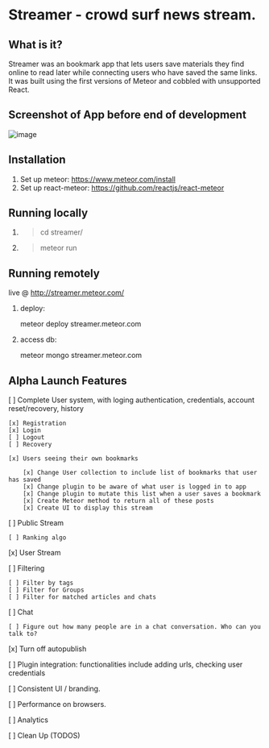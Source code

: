 # Streamer - crowd surf news stream.

## What is it? 
Streamer was an bookmark app that lets users save materials they find online to read later while connecting users who have saved the same links. It was built using the first versions of Meteor and cobbled with unsupported React.

## Screenshot of App before end of development
![image](http://i.imgur.com/MzNWFuH.png)

## Installation

1. Set up meteor: https://www.meteor.com/install
2. Set up react-meteor: https://github.com/reactjs/react-meteor

## Running locally

1. > cd streamer/
2. > meteor run

## Running remotely

live @ http://streamer.meteor.com/

1. deploy:

	meteor deploy streamer.meteor.com

2. access db:

	meteor mongo streamer.meteor.com

## Alpha Launch Features

[ ] Complete User system, with loging authentication, credentials, account reset/recovery, history

 	[x] Registration
	[x] Login
	[ ] Logout
	[ ] Recovery

	[x] Users seeing their own bookmarks

		[x] Change User collection to include list of bookmarks that user has saved
		[x] Change plugin to be aware of what user is logged in to app
		[x] Change plugin to mutate this list when a user saves a bookmark
		[x] Create Meteor method to return all of these posts
		[x] Create UI to display this stream

[ ] Public Stream

	[ ] Ranking algo

[x] User Stream

[ ] Filtering

	[ ] Filter by tags
	[ ] Filter for Groups
	[ ] Filter for matched articles and chats

[ ] Chat

	[ ] Figure out how many people are in a chat conversation. Who can you talk to?

[x] Turn off autopublish

[ ] Plugin integration: functionalities include adding urls, checking user credentials

[ ] Consistent UI / branding.

[ ] Performance on browsers.

[ ] Analytics

[ ] Clean Up (TODOS)
